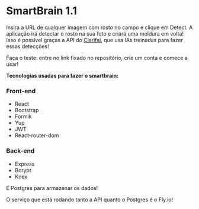 # SmartBrain 1.1

Insira a URL de qualquer imagem com rosto no campo e clique em Detect. A aplicação irá detectar o rosto na sua foto e criará uma moldura em volta! Isso é possível graças a API do [Clarifai](https://www.clarifai.com/), que usa IAs treinadas para fazer essas detecções!

Faça o teste: entre no link fixado no repositório, crie um conta e comece a usar!

**Tecnologias usadas para fazer o smartbrain:**

### Front-end
- React
- Bootstrap
- Formik
- Yup
- JWT
- React-router-dom

### Back-end
- Express
- Bcrypt
- Knex

E Postgres para armazenar os dados!

O serviço que está rodando tanto a API quanto o Postgres é o Fly.io!
